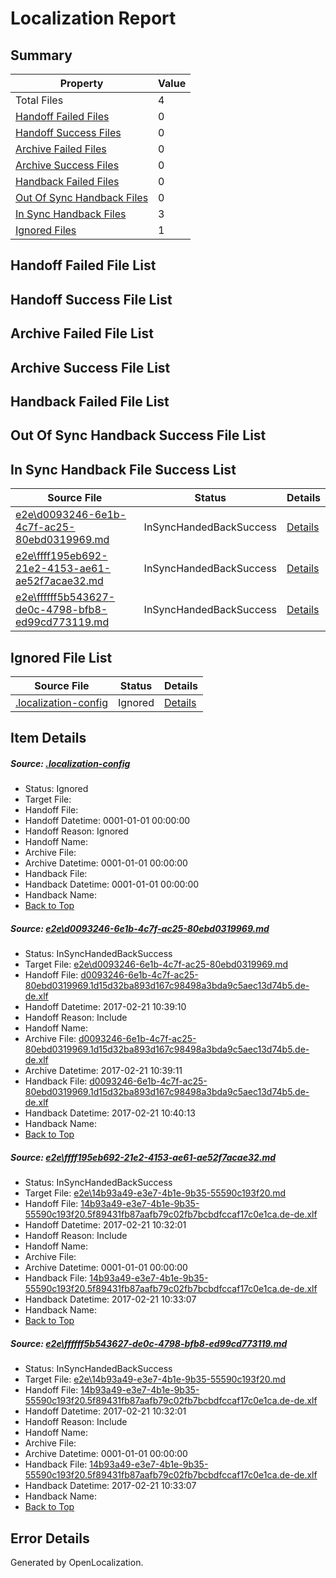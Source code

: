 # <a name='report-top'></a> Localization Report

## Summary
 Property | Value 
 -------- | ----- 
 Total Files | 4
[ Handoff Failed Files ](#handoff-failed-list)| 0
[ Handoff Success Files ](#handoff-success-list)| 0
[ Archive Failed Files ](#archive-failed-list)| 0
[ Archive Success Files ](#archive-success-list)| 0
[ Handback Failed Files ](#handback-failed-list)| 0
[ Out Of Sync Handback Files ](#outofsync-handback-success-list)| 0
[ In Sync Handback Files ](#insync-handback-success-list)| 3
[ Ignored Files ](#ignored-list)| 1

## <a name='handoff-failed-list'></a> Handoff Failed File List

## <a name='handoff-success-list'></a> Handoff Success File List

## <a name='archive-failed-list'></a> Archive Failed File List

## <a name='archive-success-list'></a> Archive Success File List

## <a name='handback-failed-list'></a> Handback Failed File List

## <a name='outofsync-handback-success-list'></a> Out Of Sync Handback Success File List

## <a name='insync-handback-success-list'></a> In Sync Handback File Success List
 Source File | Status | Details 
 ----------- | ------ | ------- 
 [e2e\d0093246-6e1b-4c7f-ac25-80ebd0319969.md](https://github.com/OpenLocalizationTestOrg/ol-test4/blob/813e96c7ee044c66f841dd0dd4f7bb55d5234e5e/e2e/d0093246-6e1b-4c7f-ac25-80ebd0319969.md) | InSyncHandedBackSuccess | [Details](#3a3f3b6cfbe1d0f69381f8ef75cf53435c984cd51)
 [e2e\ffff195eb692-21e2-4153-ae61-ae52f7acae32.md](https://github.com/OpenLocalizationTestOrg/ol-test4/blob/90de3594a542e2438b3f425ae951e91e43b2dacf/e2e/ffff195eb692-21e2-4153-ae61-ae52f7acae32.md) | InSyncHandedBackSuccess | [Details](#98fdc71af311a0dfccf8edb32dacb207786a439f2)
 [e2e\ffffff5b543627-de0c-4798-bfb8-ed99cd773119.md](https://github.com/OpenLocalizationTestOrg/ol-test4/blob/813e96c7ee044c66f841dd0dd4f7bb55d5234e5e/e2e/ffffff5b543627-de0c-4798-bfb8-ed99cd773119.md) | InSyncHandedBackSuccess | [Details](#98fdc71af311a0dfccf8edb32dacb207786a439f3)

## <a name='ignored-list'></a> Ignored File List
 Source File | Status | Details 
 ----------- | ------ | ------- 
 [.localization-config](https://github.com/OpenLocalizationTestOrg/ol-test4/blob/813e96c7ee044c66f841dd0dd4f7bb55d5234e5e/.localization-config) | Ignored | [Details](#cb0632cf59c1387fc1742bfb9fa3c47f87e2e5c90)

## Item Details
##### <a name='cb0632cf59c1387fc1742bfb9fa3c47f87e2e5c90'></a> Source: [.localization-config](https://github.com/OpenLocalizationTestOrg/ol-test4/blob/813e96c7ee044c66f841dd0dd4f7bb55d5234e5e/.localization-config)
* Status: Ignored
* Target File: 
* Handoff File: 
* Handoff Datetime: 0001-01-01 00:00:00
* Handoff Reason: Ignored
* Handoff Name: 
* Archive File: 
* Archive Datetime: 0001-01-01 00:00:00
* Handback File: 
* Handback Datetime: 0001-01-01 00:00:00
* Handback Name: 
* [Back to Top](#report-top)

##### <a name='3a3f3b6cfbe1d0f69381f8ef75cf53435c984cd51'></a> Source: [e2e\d0093246-6e1b-4c7f-ac25-80ebd0319969.md](https://github.com/OpenLocalizationTestOrg/ol-test4/blob/813e96c7ee044c66f841dd0dd4f7bb55d5234e5e/e2e/d0093246-6e1b-4c7f-ac25-80ebd0319969.md)
* Status: InSyncHandedBackSuccess
* Target File: [e2e\d0093246-6e1b-4c7f-ac25-80ebd0319969.md](https://github.com/OpenLocalizationTestOrg/ol-test4-dede/blob/25fe3a6149af464a3bde296ae71538b767b268f2/e2e/d0093246-6e1b-4c7f-ac25-80ebd0319969.md)
* Handoff File: [d0093246-6e1b-4c7f-ac25-80ebd0319969.1d15d32ba893d167c98498a3bda9c5aec13d74b5.de-de.xlf](https://github.com/OpenLocalizationTestOrg/ol-test4-handoff/blob/68fe454144bc0869605fb06a864715fecae93d6b/ol-handoff/OpenLocalizationTestOrg/ol-test4-dede/xinjiang/ht/d0093246-6e1b-4c7f-ac25-80ebd0319969.1d15d32ba893d167c98498a3bda9c5aec13d74b5.de-de.xlf)
* Handoff Datetime: 2017-02-21 10:39:10
* Handoff Reason: Include
* Handoff Name: 
* Archive File: [d0093246-6e1b-4c7f-ac25-80ebd0319969.1d15d32ba893d167c98498a3bda9c5aec13d74b5.de-de.xlf](https://github.com/OpenLocalizationTestOrg/ol-test4-handoff/blob/aacae1653016cf1c4e07d1bf6a969ea449d64ebf/ol-archive/OpenLocalizationTestOrg/ol-test4-dede/xinjiang/ht/d0093246-6e1b-4c7f-ac25-80ebd0319969.1d15d32ba893d167c98498a3bda9c5aec13d74b5.de-de.xlf)
* Archive Datetime: 2017-02-21 10:39:11
* Handback File: [d0093246-6e1b-4c7f-ac25-80ebd0319969.1d15d32ba893d167c98498a3bda9c5aec13d74b5.de-de.xlf](https://github.com/OpenLocalizationTestOrg/ol-test4-handback/blob/ab81bf9e4d763e80e6e3c8171117966d95516c04/ol-handback/OpenLocalizationTestOrg/ol-test4-dede/xinjiang/ht/d0093246-6e1b-4c7f-ac25-80ebd0319969.1d15d32ba893d167c98498a3bda9c5aec13d74b5.de-de.xlf)
* Handback Datetime: 2017-02-21 10:40:13
* Handback Name: 
* [Back to Top](#report-top)

##### <a name='98fdc71af311a0dfccf8edb32dacb207786a439f2'></a> Source: [e2e\ffff195eb692-21e2-4153-ae61-ae52f7acae32.md](https://github.com/OpenLocalizationTestOrg/ol-test4/blob/90de3594a542e2438b3f425ae951e91e43b2dacf/e2e/ffff195eb692-21e2-4153-ae61-ae52f7acae32.md)
* Status: InSyncHandedBackSuccess
* Target File: [e2e\14b93a49-e3e7-4b1e-9b35-55590c193f20.md](https://github.com/OpenLocalizationTestOrg/ol-test4-dede/blob/d76b5466a752b3ab99e93877444b337d4c4af646/e2e/14b93a49-e3e7-4b1e-9b35-55590c193f20.md)
* Handoff File: [14b93a49-e3e7-4b1e-9b35-55590c193f20.5f89431fb87aafb79c02fb7bcbdfccaf17c0e1ca.de-de.xlf](https://github.com/OpenLocalizationTestOrg/ol-test4-handoff/blob/87388c6e90207a4ed773ce2a7a1e49a2b9774ec5/ol-handoff/OpenLocalizationTestOrg/ol-test4-dede/xinjiang/ht/14b93a49-e3e7-4b1e-9b35-55590c193f20.5f89431fb87aafb79c02fb7bcbdfccaf17c0e1ca.de-de.xlf)
* Handoff Datetime: 2017-02-21 10:32:01
* Handoff Reason: Include
* Handoff Name: 
* Archive File: 
* Archive Datetime: 0001-01-01 00:00:00
* Handback File: [14b93a49-e3e7-4b1e-9b35-55590c193f20.5f89431fb87aafb79c02fb7bcbdfccaf17c0e1ca.de-de.xlf](https://github.com/OpenLocalizationTestOrg/ol-test4-handback/blob/b75fa77b13e5a330a3fb1bc9ff3bfc9d47052604/ol-handback/OpenLocalizationTestOrg/ol-test4-dede/xinjiang/ht/14b93a49-e3e7-4b1e-9b35-55590c193f20.5f89431fb87aafb79c02fb7bcbdfccaf17c0e1ca.de-de.xlf)
* Handback Datetime: 2017-02-21 10:33:07
* Handback Name: 
* [Back to Top](#report-top)

##### <a name='98fdc71af311a0dfccf8edb32dacb207786a439f3'></a> Source: [e2e\ffffff5b543627-de0c-4798-bfb8-ed99cd773119.md](https://github.com/OpenLocalizationTestOrg/ol-test4/blob/813e96c7ee044c66f841dd0dd4f7bb55d5234e5e/e2e/ffffff5b543627-de0c-4798-bfb8-ed99cd773119.md)
* Status: InSyncHandedBackSuccess
* Target File: [e2e\14b93a49-e3e7-4b1e-9b35-55590c193f20.md](https://github.com/OpenLocalizationTestOrg/ol-test4-dede/blob/d76b5466a752b3ab99e93877444b337d4c4af646/e2e/14b93a49-e3e7-4b1e-9b35-55590c193f20.md)
* Handoff File: [14b93a49-e3e7-4b1e-9b35-55590c193f20.5f89431fb87aafb79c02fb7bcbdfccaf17c0e1ca.de-de.xlf](https://github.com/OpenLocalizationTestOrg/ol-test4-handoff/blob/87388c6e90207a4ed773ce2a7a1e49a2b9774ec5/ol-handoff/OpenLocalizationTestOrg/ol-test4-dede/xinjiang/ht/14b93a49-e3e7-4b1e-9b35-55590c193f20.5f89431fb87aafb79c02fb7bcbdfccaf17c0e1ca.de-de.xlf)
* Handoff Datetime: 2017-02-21 10:32:01
* Handoff Reason: Include
* Handoff Name: 
* Archive File: 
* Archive Datetime: 0001-01-01 00:00:00
* Handback File: [14b93a49-e3e7-4b1e-9b35-55590c193f20.5f89431fb87aafb79c02fb7bcbdfccaf17c0e1ca.de-de.xlf](https://github.com/OpenLocalizationTestOrg/ol-test4-handback/blob/b75fa77b13e5a330a3fb1bc9ff3bfc9d47052604/ol-handback/OpenLocalizationTestOrg/ol-test4-dede/xinjiang/ht/14b93a49-e3e7-4b1e-9b35-55590c193f20.5f89431fb87aafb79c02fb7bcbdfccaf17c0e1ca.de-de.xlf)
* Handback Datetime: 2017-02-21 10:33:07
* Handback Name: 
* [Back to Top](#report-top)


## Error Details

Generated by OpenLocalization.
